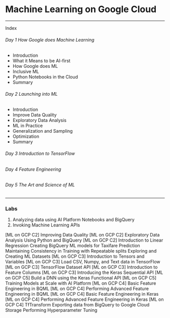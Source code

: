 # Machine Learning on Google Cloud

---

Index

###### Day 1 How Google does Machine Learning
- Introduction
- What it Means to be AI-first
- How Google does ML
- Inclusive ML
- Python Notebooks in the Cloud
- Summary

###### Day 2 Launching into ML
- Introduction
- Improve Data Quality
- Exploratory Data Analysis
- ML in Practice
- Generalization and Sampling
- Optimization
- Summary

###### Day 3 Introduction to TensorFlow

###### Day 4 Feature Engineering

###### Day 5 The Art and Science of ML

---

### Labs

1. Analyzing data using AI Platform Notebooks and BigQuery
2. Invoking Machine Learning APIs

[ML on GCP C2] Improving Data Quality
[ML on GCP C2] Exploratory Data Analysis Using Python and BigQuery
[ML on GCP C2] Introduction to Linear Regression
Creating BigQuery ML models for Taxifare Prediction
Maintaining Consistency in Training with Repeatable splits
Exploring and Creating ML Datasets
[ML on GCP C3] Introduction to Tensors and Variables
[ML on GCP C3] Load CSV, Numpy, and Text data in TensorFlow
[ML on GCP C3] TensorFlow Dataset API
[ML on GCP C3] Introduction to Feature Columns
[ML on GCP C3] Introducing the Keras Sequential API
[ML on GCP C5] Build a DNN using the Keras Functional API
[ML on GCP C5] Training Models at Scale with AI Platform
[ML on GCP C4] Basic Feature Engineering in BQML
[ML on GCP C4] Performing Advanced Feature Engineering in BQML
[ML on GCP C4] Basic Feature Engineering in Keras
[ML on GCP C4] Performing Advanced Feature Engineering in Keras
[ML on GCP C4] TfTransform
Exporting data from BigQuery to Google Cloud Storage
Performing Hyperparameter Tuning

